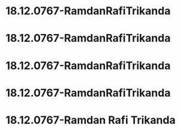 # 18.12.0767-RamdanRafiTrikanda
# 18.12.0767-RamdanRafiTrikanda
# 18.12.0767-RamdanRafiTrikanda
# 18.12.0767-RamdanRafiTrikanda
# 18.12.0767-Ramdan Rafi Trikanda
